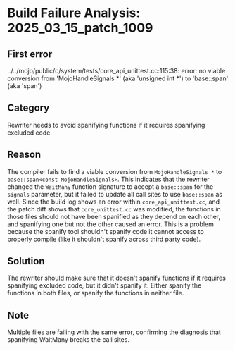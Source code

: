 # Build Failure Analysis: 2025_03_15_patch_1009

## First error

../../mojo/public/c/system/tests/core_api_unittest.cc:115:38: error: no viable conversion from 'MojoHandleSignals *' (aka 'unsigned int *') to 'base::span<const MojoHandleSignals>' (aka 'span<const unsigned int>')

## Category
Rewriter needs to avoid spanifying functions if it requires spanifying excluded code.

## Reason
The compiler fails to find a viable conversion from `MojoHandleSignals *` to `base::span<const MojoHandleSignals>`. This indicates that the rewriter changed the `WaitMany` function signature to accept a `base::span` for the `signals` parameter, but it failed to update all call sites to use `base::span` as well. Since the build log shows an error within `core_api_unittest.cc`, and the patch diff shows that `core_unittest.cc` was modified, the functions in those files should not have been spanified as they depend on each other, and spanifying one but not the other caused an error. This is a problem because the spanify tool shouldn't spanify code it cannot access to properly compile (like it shouldn't spanify across third party code).

## Solution
The rewriter should make sure that it doesn't spanify functions if it requires spanifying excluded code, but it didn't spanify it. Either spanify the functions in both files, or spanify the functions in neither file.

## Note
Multiple files are failing with the same error, confirming the diagnosis that spanifying WaitMany breaks the call sites.